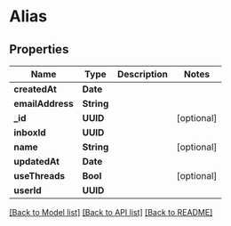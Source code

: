 # Alias

## Properties
Name | Type | Description | Notes
------------ | ------------- | ------------- | -------------
**createdAt** | **Date** |  | 
**emailAddress** | **String** |  | 
**_id** | **UUID** |  | [optional] 
**inboxId** | **UUID** |  | 
**name** | **String** |  | [optional] 
**updatedAt** | **Date** |  | 
**useThreads** | **Bool** |  | [optional] 
**userId** | **UUID** |  | 

[[Back to Model list]](../README.md#documentation-for-models) [[Back to API list]](../README.md#documentation-for-api-endpoints) [[Back to README]](../README.md)


